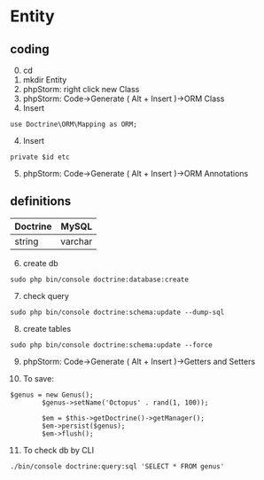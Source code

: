 # Entity
## coding
0. cd 
1. mkdir Entity
2. phpStorm: right click new Class
3. phpStorm: Code->Generate ( Alt + Insert )->ORM Class
4. Insert 
```
use Doctrine\ORM\Mapping as ORM;
```
4. Insert 
```
private $id etc
```
5. phpStorm: Code->Generate ( Alt + Insert )->ORM Annotations
## definitions
|Doctrine|MySQL|
|--------|-----|
|string  |varchar|

6. create db
```
sudo php bin/console doctrine:database:create
```
7. check query
```
sudo php bin/console doctrine:schema:update --dump-sql
```
8. create tables
```
sudo php bin/console doctrine:schema:update --force
```
9. phpStorm: Code->Generate ( Alt + Insert )->Getters and Setters

10. To save:
```
$genus = new Genus();
        $genus->setName('Octopus' . rand(1, 100));
        
        $em = $this->getDoctrine()->getManager();
        $em->persist($genus);
        $em->flush();
```
11. To check db by CLI
```
./bin/console doctrine:query:sql 'SELECT * FROM genus'
```

